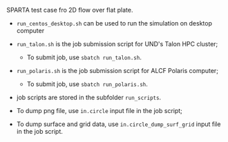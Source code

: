 SPARTA test case fro 2D flow over flat plate.
 - `run_centos_desktop.sh` can be used to run the simulation on desktop computer
 - `run_talon.sh` is the job submission script for UND's Talon HPC cluster;
   - To submit job, use `sbatch run_talon.sh`.
 - `run_polaris.sh` is the job submission script for ALCF Polaris computer;
   - To submit job, use `sbatch run_polaris.sh`.
 - job scripts are stored in the subfolder `run_scripts`.

- To dump png file, use `in.circle` input file in the job script;
- To dump surface and grid data, use `in.circle_dump_surf_grid` input file in the job script.
    

